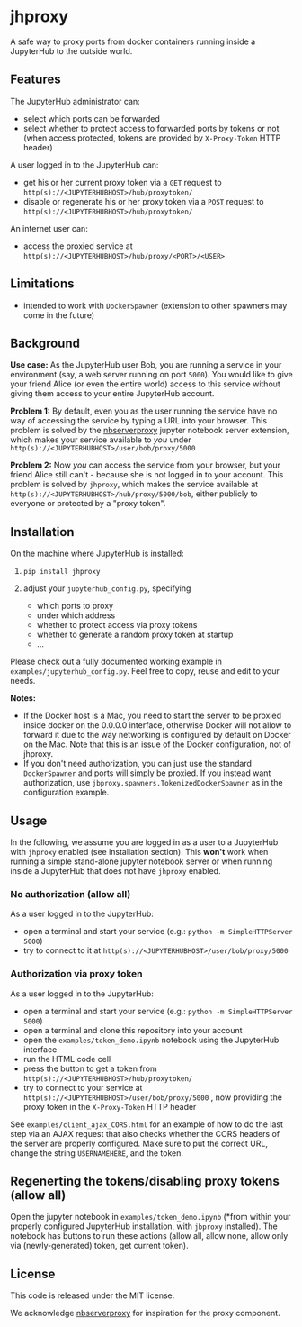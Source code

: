 # jhproxy

A safe way to proxy ports from docker containers running inside a JupyterHub to the outside world.

## Features

The JupyterHub administrator can:

 * select which ports can be forwarded
 * select whether to protect access to forwarded ports by tokens or not  
   (when access protected, tokens are provided by `X-Proxy-Token` HTTP header)

A user logged in to the JupyterHub can:

 * get his or her current proxy token via a `GET` request to
   `http(s)://<JUPYTERHUBHOST>/hub/proxytoken/`
 * disable or regenerate his or her proxy token via a `POST` request to
   `http(s)://<JUPYTERHUBHOST>/hub/proxytoken/`

An internet user can:

* access the proxied service at `http(s)://<JUPYTERHUBHOST>/hub/proxy/<PORT>/<USER>`

## Limitations

 * intended to work with `DockerSpawner`
   (extension to other spawners may come in the future)

## Background

**Use case:** As the JupyterHub user Bob, you are running a service in your
environment (say, a web server running on port `5000`). You would like to give
your friend Alice (or even the entire world) access to this service without
giving them access to your entire JupyterHub account.

**Problem 1:** By default, even you as the user running the service have no way
of accessing the service by typing a URL into your browser.
This problem is solved by the
[nbserverproxy](https://github.com/jupyterhub/nbserverproxy) jupyter notebook
server extension, which makes your service available to *you* under
`http(s)://<JUPYTERHUBHOST>/user/bob/proxy/5000`

**Problem 2:** Now *you* can access the service from your browser, but your
friend Alice still can't - because she is not logged in to your account.  This
problem is solved by `jhproxy`, which makes the service available at
`http(s)://<JUPYTERHUBHOST>/hub/proxy/5000/bob`,
either publicly to everyone or protected by a "proxy token".


## Installation

On the machine where JupyterHub is installed:

1. `pip install jhproxy`

2. adjust your `jupyterhub_config.py`, specifying
   - which ports to proxy
   - under which address
   - whether to protect access via proxy tokens
   - whether to generate a random proxy token at startup
   - ...

Please check out a fully documented working example in `examples/jupyterhub_config.py`.
Feel free to copy, reuse and edit to your needs.

**Notes:**
 - If the Docker host is a Mac, you need to start the server to be proxied
   inside docker on the 0.0.0.0 interface, otherwise Docker will not allow to
   forward it due to the way networking is configured by default on Docker on the
   Mac. Note that this is an issue of the Docker configuration, not of jhproxy.
 - If you don't need authorization, you can just use the standard
   `DockerSpawner` and ports will simply be proxied. If you instead want
   authorization, use `jbproxy.spawners.TokenizedDockerSpawner` as in the
   configuration example.

## Usage

In the following, we assume you are logged in as a user to a JupyterHub
with `jhproxy` enabled (see installation section). This **won't** work when
running a simple stand-alone jupyter notebook server or when running inside a
JupyterHub that does not have `jhproxy` enabled.

### No authorization (allow all)

As a user logged in to the JupyterHub:

 * open a terminal and start your service (e.g.: `python -m SimpleHTTPServer 5000`)
 * try to connect to it at `http(s)://<JUPYTERHUBHOST>/user/bob/proxy/5000`  

### Authorization via proxy token

As a user logged in to the JupyterHub:

 * open a terminal and start your service (e.g.: `python -m SimpleHTTPServer 5000`)
 * open a terminal and clone this repository into your account
 * open the `examples/token_demo.ipynb` notebook using the JupyterHub interface
 * run the HTML code cell
 * press the button to get a token from
   `http(s)://<JUPYTERHUBHOST>/hub/proxytoken/`
 * try to connect to your service at `http(s)://<JUPYTERHUBHOST>/user/bob/proxy/5000`  ,
   now providing the proxy token in the `X-Proxy-Token` HTTP header  

See `examples/client_ajax_CORS.html` for an example of how to do the last step
via an AJAX request that also checks whether the CORS headers of the server are
properly configured.
Make sure to put the correct URL, change the string `USERNAMEHERE`, and the token.

## Regenerting the tokens/disabling proxy tokens (allow all)
Open the jupyter notebook in `examples/token_demo.ipynb` (*from within your properly configured JupyterHub installation, with `jbproxy` installed). The notebook has buttons to run these actions (allow all, allow none, allow only via (newly-generated) token, get current token). 

## License
This code is released under the MIT license.

We acknowledge [nbserverproxy](https://github.com/jupyterhub/nbserverproxy)
for inspiration for the proxy component.
